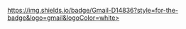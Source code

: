 <a href="mailto:itamarberti1@gmail.com"> <img>https://img.shields.io/badge/Gmail-D14836?style=for-the-badge&logo=gmail&logoColor=white></a>
